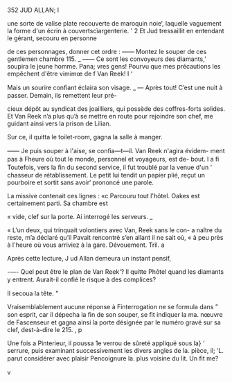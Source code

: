  

 

352 JUD ALLAN;   l   

  
  
  
  
  
 
  
  
  
  
  
   
 
  
  
  
  
 
  

 

une sorte de valise plate recouverte de maroquin noie‘, laquelle 
vaguement la forme d'un écrin à couvertscïargenterie. '  2
Et Jud tressaillit en entendant le gérant, secouru en personne

de ces personnages, donner cet ordre :
—— Montez le souper de ces gentlemen chambre 115. _
—— Ce sont les convoyeurs des diamants,’ soupira le jeune homme. Pana;
vres gens! Pourvu que mes précautions les empêchent d'être vimimœ de f
Van Reek! I ‘

Mais un sourire conﬁant éclaira son visage. _
— Après tout! C’est une nuit à passer. Demain, ils remettent leur pré-

cieux dépôt au syndicat des joailliers, qui possède des coffres-forts solides.
Et Van Reek n’a plus qu’à se mettre en route pour rejoindre son chef,
me guidant ainsi vers la prison de Lilian.

Sur ce, il quitta le toilet-room, gagna la salle à manger.

—— Je puis souper à l'aise, se conﬁa—t—il. Van Reek n'agira évidem-
ment pas à Fheure où tout le monde, personnel et voyageurs, est de-
bout. l a ﬁ
Toutefois, vers la ﬁn du second service, il fut troublé par la venue d'un '
chasseur de rétablissement. Le petit lui tendit un papier plié, reçut un
pourboire et sortit sans avoir‘ prononcé une parole.

La missive contenait ces lignes :
«c Parcouru tout l'hôtel. Oakes est certainement parti. Sa chambre est

« vide, clef sur la porte. Ai interrogé les serveurs. _

« L’un deux, qui trinquait volontiers avec Van, Reek sans le con-
a naître du reste, m’a déclaré qu’il Pavait rencontré s’en allant il ne sait où,
« à peu près à l'heure où vous arriviez à la gare. Dévouement. Tril. a

Après cette lecture, J ud Allan demeura un instant pensif,

-—- Quel peut être le plan de Van Reek‘? Il quitte Phôtel quand les diamants
y entrent. Aurait-il conﬁé le risque à des complices?

Il secoua la tête. "

Vraisemblablement aucune réponse à Finterrogation ne se formula dans ” 
son esprit, car il dépecha la ﬁn de son souper, se ﬁt indiquer la ma.
nœuvre de Fascenseur et gagna ainsi la porte désignée par le numéro gravé
sur sa clef, dest-à-dire le 215. , p

Une fois a Pinterieur, il poussa 1e verrou de sûreté appliqué sous la} ‘
serrure, puis examinant successivement les divers angles de la. pièce, il; ‘L.
parut considérer avec plaisir Pencoignure la. plus voisine du lit. Un ﬁt me?

v

